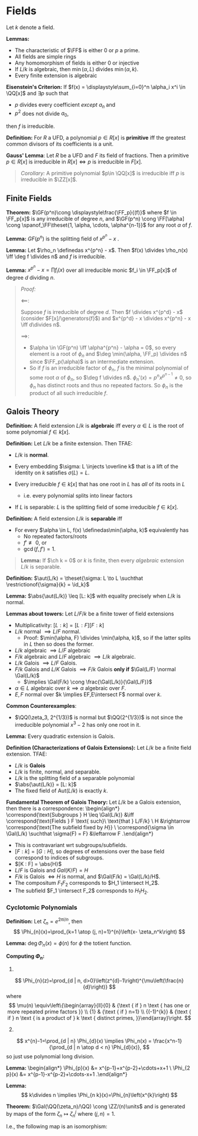 # Fields

Let $k$ denote a field.

**Lemmas:**

- The characteristic of $\FF$ is either 0 or $p$ a prime.
- All fields are simple rings
- Any homomorphism of fields is either 0 or injective
- If $L/k$ is algebraic, then $\min(\alpha, L)$ divides $\min(\alpha, k)$.
- Every finite extension is algebraic

**Eisenstein's Criterion:**
If $f(x) = \displaystyle\sum_{i=0}^n \alpha_i x^i \in \QQ[x]$ and $\exists p$ such that

- $p$ divides every coefficient *except* $a_n$ and
- $p^2$ does not divide $a_0$,

then $f$ is irreducible.

**Definition:**
For $R$ a UFD, a polynomial $p\in R[x]$ is **primitive** iff the greatest common divisors of its coefficients is a unit.


**Gauss' Lemma**:
Let $R$ be a UFD and $F$ its field of fractions.
Then a primitive $p\in R[x]$ is irreducible in $R[x] \iff p$ is irreducible in $F[x]$.

> *Corollary:*
> A primitive polynomial $p\in \QQ[x]$ is irreducible iff $p$ is irreducible in $\ZZ[x]$.

## Finite Fields

**Theorem:**
$\GF(p^n)\cong \displaystyle\frac{\FF_p}{(f)}$ where $f \in \FF_p[x]$ is any irreducible of degree $n$, and $\GF(p^n) \cong \FF[\alpha] \cong \spanof_\FF\theset{1, \alpha, \cdots, \alpha^{n-1}}$ for any root $\alpha$ of $f$.

**Lemma:**
$GF(p^n)$ is the splitting field of $x^{p^n} - x$ .

**Lemma:**
Let $\rho_n \definedas x^{p^n} - x$.
Then $f(x) \divides \rho_n(x) \iff \deg f \divides n$ and $f$ is irreducible.

**Lemma:**
$x^{p^n} - x = \prod f_i(x)$ over all irreducible monic $f_i \in \FF_p[x]$ of degree $d$ dividing $n$.

> *Proof:*
>
> $\impliedby$:
>
> Suppose $f$ is irreducible of degree $d$.
> Then $f \divides x^{p^d} - x$ (consider $F[x]/\generators{f}$) and $x^{p^d} - x \divides x^{p^n} - x \iff d\divides n$.
>
> $\implies$:
>
> - $\alpha \in \GF(p^n) \iff \alpha^{p^n} - \alpha = 0$, so every element is a root of $\phi_n$ and $\deg \min(\alpha, \FF_p) \divides n$ since $\FF_p(\alpha)$ is an intermediate extension.
> - So if $f$ is an irreducible factor of $\phi_n$, $f$ is the minimal polynomial of some root $\alpha$ of $\phi_n$, so $\deg f \divides n$.
> $\phi_n'(x) = p^nx^{p^{n-1}} \neq 0$, so $\phi_n$ has distinct roots and thus no repeated factors. So $\phi_n$ is the product of all such irreducible $f$.

## Galois Theory

**Definition:**
A field extension $L/k$ is **algebraic** iff every $\alpha \in L$ is the root of some polynomial $f\in k[x]$.

**Definition:**
Let $L/k$ be a finite extension.
Then TFAE:

- $L/k$ is **normal**.

- Every embedding $\sigma: L \injects \overline k$ that is a lift of the identity on $k$ satisfies $\sigma(L) = L$.

- Every irreducible $f\in k[x]$ that has one root in $L$ has *all* of its roots in $L$
  - i.e. every polynomial splits into linear factors

- If $L$ is separable: $L$ is the splitting field of some irreducible $f\in k[x]$.

**Definition:**
A field extension $L/k$ is **separable** iff

- For every $\alpha \in L, f(x) \definedas\min(\alpha, k)$ equivalently has
  - No repeated factors/roots
  - $f' \not\equiv 0$, or
  - $\gcd(f, f') = 1$.

> **Lemma:**
If $\ch k = 0$ or $k$ is finite, then every *algebraic* extension $L/k$ is separable.

**Definition:**
$\aut(L/k) = \theset{\sigma: L \to L \suchthat \restrictionof{\sigma}{k} = \id_k}$

**Lemma:**
$\abs{\aut(L/k)} \leq [L: k]$ with equality precisely when $L/k$ is normal.

**Lemmas about towers:**
Let $L/F/k$ be a finite tower of field extensions

- Multiplicativity: $[L : k] = [L: F][F: k]$
- $L/k$ normal $\implies L/F$ normal.
  - Proof: $\min(\alpha, F) \divides \min(\alpha, k)$, so if the latter splits in $L$ then so does the former.
- $L/k$ algebraic $\implies L/F$ algebraic
- $F/k$ algebraic and $L/F$ algebraic $\implies L/k$ algebraic.
- $L/k$ Galois $\implies L/F$ Galois.
- $F/k$ Galois and $L/K$ Galois $\implies F/k$  Galois **only if** $\Gal(L/F) \normal \Gal(L/k)$
  - $\implies \Gal(F/k) \cong \frac{\Gal(L/k)}{\Gal(L/F)}$
- $\alpha \in L$ algebraic over $k \implies \alpha$ algebraic over $F$.
- $E, F$ normal over $k \implies EF,E\intersect F$ normal over $k$.

**Common Counterexamples**:

- $\QQ(\zeta_3, 2^{1/3})$ is normal but $\QQ(2^{1/3})$ is not since the irreducible polynomial $x^3 - 2$ has only one root in it.

**Lemma:**
Every quadratic extension is Galois.

**Definition (Characterizations of Galois Extensions):**
Let $L/k$ be a finite field extension.
TFAE:

- $L/k$ is **Galois**
- $L/k$ is finite, normal, and separable.
- $L/k$ is the splitting field of a separable polynomial
- $\abs{\aut(L/k)} = [L: k]$
- The fixed field of $\mathrm{Aut}(L/k)$ is exactly $k$.

**Fundamental Theorem of Galois Theory:**
Let $L/k$ be a Galois extension, then there is a correspondence:
\begin{align*}
\correspond{\text{Subgroups } H \leq \Gal(L/k)}
&\iff
\correspond{\text{Fields }  F \text{ such}\\ \text{that } L/F/k} \\
H &\rightarrow \correspond{\text{The subfield fixed by $H$}} \\
\correspond{\sigma \in \Gal(L/k) \suchthat \sigma(F) = F} &\leftarrow F
.\end{align*}

- This is contravariant wrt subgroups/subfields.
- $[F: k] = [G: H]$, so degrees of extensions over the base field correspond to indices of subgroups.
- $[K : F] = \abs{H}$
- $L/F$ is Galois and $Gal(K/F) = H$
- $F/k$ is Galois $\iff H$ is normal, and $\Gal(F/k) = \Gal(L/k)/H$.
- The compositum $F_1 F_2$ corresponds to $H_1 \intersect H_2$.
- The subfield $F_1 \intersect F_2$ corresponds to $H_1 H_2$.

### Cyclotomic Polynomials

**Definition:**
Let $\zeta_n = e^{2\pi i/n}$, then
$$
\Phi_{n}(x)=\prod_{k=1 \atop (j, n)=1}^{n}\left(x- \zeta_n^k\right)
$$

**Lemma:**
$\deg \Phi_n(x) = \phi(n)$ for $\phi$ the totient function.


**Computing $\Phi_n$:**

1.
$$
\Phi_{n}(z)=\prod_{d | n, d>0}\left(z^{d}-1\right)^{\mu\left(\frac{n}{d}\right)}
$$
where
$$
\mu(n) \equiv\left\{\begin{array}{ll}{0} & {\text { if } n \text { has one or more repeated prime factors }} \\ {1} & {\text { if } n=1} \\ {(-1)^{k}} & {\text { if } n \text { is a product of } k \text { distinct primes, }}\end{array}\right.
$$

2.
$$
x^{n}-1=\prod_{d | n} \Phi_{d}(x) \implies \Phi_n(x) = \frac{x^n-1}{\prod_{d | n \atop d < n} \Phi_{d}(x)},
$$
so just use polynomial long division.


**Lemma:**
\begin{align*}
\Phi_{p}(x)   &=  x^{p-1}+x^{p-2}+\cdots+x+1 \\
\Phi_{2 p}(x) &=  x^{p-1}-x^{p-2}+\cdots-x+1
.\end{align*}

**Lemma:**
$$
k\divides n \implies \Phi_{n k}(x)=\Phi_{n}\left(x^{k}\right)
$$

**Theorem:**
$\Gal(\QQ(\zeta_n)/\QQ) \cong \ZZ/(n)\units$ and is generated by maps of the form $\zeta_n \mapsto \zeta_n^j$ where $(j, n) = 1$.

I.e., the following map is an isomorphism:
